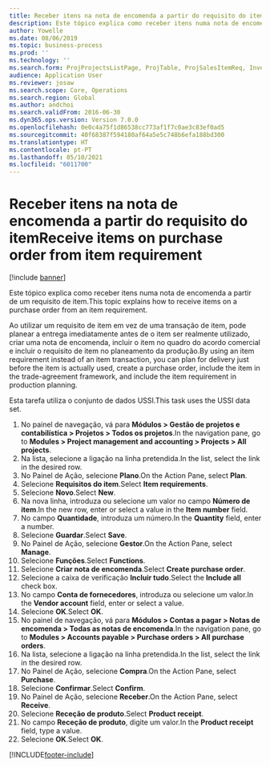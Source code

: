 ```yaml
---
title: Receber itens na nota de encomenda a partir do requisito do item
description: Este tópico explica como receber itens numa nota de encomenda a partir de um requisito de item.
author: Yowelle
ms.date: 08/06/2019
ms.topic: business-process
ms.prod: ''
ms.technology: ''
ms.search.form: ProjProjectsListPage, ProjTable, ProjSalesItemReq, InventItemIdLookupSimple, PurchCreateFromSalesOrder, VendAccountItemLookup, PurchTable, PurchEditLines
audience: Application User
ms.reviewer: josaw
ms.search.scope: Core, Operations
ms.search.region: Global
ms.author: andchoi
ms.search.validFrom: 2016-06-30
ms.dyn365.ops.version: Version 7.0.0
ms.openlocfilehash: 0e0c4a75f1d86538cc773af1f7c0ae3c83ef0ad5
ms.sourcegitcommit: 40f68387f594180af64a5e5c748b6efa188bd300
ms.translationtype: HT
ms.contentlocale: pt-PT
ms.lasthandoff: 05/10/2021
ms.locfileid: "6011700"
---
```

# <a name="receive-items-on-purchase-order-from-item-requirement"></a><span data-ttu-id="5501e-103">Receber itens na nota de encomenda a partir do requisito do item</span><span class="sxs-lookup"><span data-stu-id="5501e-103">Receive items on purchase order from item requirement</span></span>

[!include [banner](../../includes/banner.md)]

<span data-ttu-id="5501e-104">Este tópico explica como receber itens numa nota de encomenda a partir de um requisito de item.</span><span class="sxs-lookup"><span data-stu-id="5501e-104">This topic explains how to receive items on a purchase order from an item requirement.</span></span>

<span data-ttu-id="5501e-105">Ao utilizar um requisito de item em vez de uma transação de item, pode planear a entrega imediatamente antes de o item ser realmente utilizado, criar uma nota de encomenda, incluir o item no quadro do acordo comercial e incluir o requisito de item no planeamento da produção.</span><span class="sxs-lookup"><span data-stu-id="5501e-105">By using an item requirement instead of an item transaction, you can plan for delivery just before the item is actually used, create a purchase order, include the item in the trade-agreement framework, and include the item requirement in production planning.</span></span> 

<span data-ttu-id="5501e-106">Esta tarefa utiliza o conjunto de dados USSI.</span><span class="sxs-lookup"><span data-stu-id="5501e-106">This task uses the USSI data set.</span></span>

1. <span data-ttu-id="5501e-107">No painel de navegação, vá para **Módulos > Gestão de projetos e contabilística > Projetos > Todos os projetos**.</span><span class="sxs-lookup"><span data-stu-id="5501e-107">In the navigation pane, go to **Modules > Project management and accounting > Projects > All projects**.</span></span>
2. <span data-ttu-id="5501e-108">Na lista, selecione a ligação na linha pretendida.</span><span class="sxs-lookup"><span data-stu-id="5501e-108">In the list, select the link in the desired row.</span></span>
3. <span data-ttu-id="5501e-109">No Painel de Ação, selecione **Plano**.</span><span class="sxs-lookup"><span data-stu-id="5501e-109">On the Action Pane, select **Plan**.</span></span>
4. <span data-ttu-id="5501e-110">Selecione **Requisitos do item**.</span><span class="sxs-lookup"><span data-stu-id="5501e-110">Select **Item requirements**.</span></span>
5. <span data-ttu-id="5501e-111">Selecione **Novo**.</span><span class="sxs-lookup"><span data-stu-id="5501e-111">Select **New**.</span></span>
6. <span data-ttu-id="5501e-112">Na nova linha, introduza ou selecione um valor no campo **Número de item**.</span><span class="sxs-lookup"><span data-stu-id="5501e-112">In the new row, enter or select a value in the **Item number** field.</span></span>
7. <span data-ttu-id="5501e-113">No campo **Quantidade**, introduza um número.</span><span class="sxs-lookup"><span data-stu-id="5501e-113">In the **Quantity** field, enter a number.</span></span>
8. <span data-ttu-id="5501e-114">Selecione **Guardar**.</span><span class="sxs-lookup"><span data-stu-id="5501e-114">Select **Save**.</span></span>
9. <span data-ttu-id="5501e-115">No Painel de Ação, selecione **Gestor**.</span><span class="sxs-lookup"><span data-stu-id="5501e-115">On the Action Pane, select **Manage**.</span></span>
10. <span data-ttu-id="5501e-116">Selecione **Funções**.</span><span class="sxs-lookup"><span data-stu-id="5501e-116">Select **Functions**.</span></span>
11. <span data-ttu-id="5501e-117">Selecione **Criar nota de encomenda**.</span><span class="sxs-lookup"><span data-stu-id="5501e-117">Select **Create purchase order**.</span></span>
12. <span data-ttu-id="5501e-118">Selecione a caixa de verificação **Incluir tudo**.</span><span class="sxs-lookup"><span data-stu-id="5501e-118">Select the **Include all** check box.</span></span>
13. <span data-ttu-id="5501e-119">No campo **Conta de fornecedores**, introduza ou selecione um valor.</span><span class="sxs-lookup"><span data-stu-id="5501e-119">In the **Vendor account** field, enter or select a value.</span></span>
14. <span data-ttu-id="5501e-120">Selecione **OK**.</span><span class="sxs-lookup"><span data-stu-id="5501e-120">Select **OK**.</span></span>
15. <span data-ttu-id="5501e-121">No painel de navegação, vá para **Módulos > Contas a pagar > Notas de encomenda > Todas as notas de encomenda**.</span><span class="sxs-lookup"><span data-stu-id="5501e-121">In the navigation pane, go to **Modules > Accounts payable > Purchase orders > All purchase orders**.</span></span>
16. <span data-ttu-id="5501e-122">Na lista, selecione a ligação na linha pretendida.</span><span class="sxs-lookup"><span data-stu-id="5501e-122">In the list, select the link in the desired row.</span></span>
17. <span data-ttu-id="5501e-123">No Painel de Ação, selecione **Compra**.</span><span class="sxs-lookup"><span data-stu-id="5501e-123">On the Action Pane, select **Purchase**.</span></span>
18. <span data-ttu-id="5501e-124">Selecione **Confirmar**.</span><span class="sxs-lookup"><span data-stu-id="5501e-124">Select **Confirm**.</span></span>
19. <span data-ttu-id="5501e-125">No Painel de Ação, selecione **Receber**.</span><span class="sxs-lookup"><span data-stu-id="5501e-125">On the Action Pane, select **Receive**.</span></span>
20. <span data-ttu-id="5501e-126">Selecione **Receção de produto**.</span><span class="sxs-lookup"><span data-stu-id="5501e-126">Select **Product receipt**.</span></span>
21. <span data-ttu-id="5501e-127">No campo **Receção de produto**, digite um valor.</span><span class="sxs-lookup"><span data-stu-id="5501e-127">In the **Product receipt** field, type a value.</span></span>
22. <span data-ttu-id="5501e-128">Selecione **OK**.</span><span class="sxs-lookup"><span data-stu-id="5501e-128">Select **OK**.</span></span>



[!INCLUDE[footer-include](../../includes/footer-banner.md)]